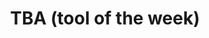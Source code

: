 ---
layout : null
title : "TBA (tool of the week)"
speaker : "Hiba Ajabri"
start : "0930"
end : "1000"
---